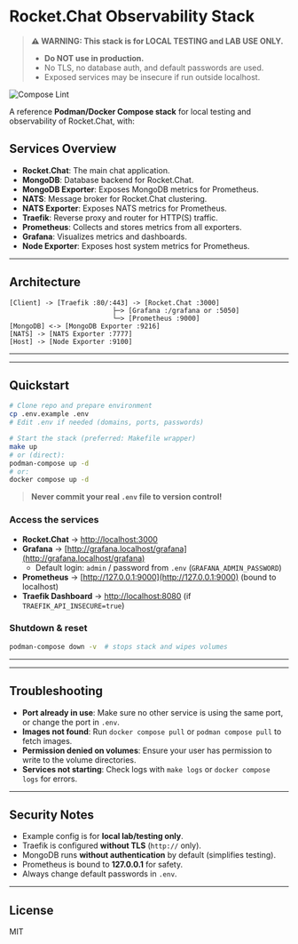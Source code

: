 
# Rocket.Chat Observability Stack

> **⚠️ WARNING: This stack is for LOCAL TESTING and LAB USE ONLY.**
>
> - **Do NOT use in production.**
> - No TLS, no database auth, and default passwords are used.
> - Exposed services may be insecure if run outside localhost.

![Compose Lint](https://github.com/Canepro/rocketchat-observability/actions/workflows/compose-lint.yml/badge.svg?branch=main)


A reference **Podman/Docker Compose stack** for local testing and observability of Rocket.Chat, with:


## Services Overview

- **Rocket.Chat**: The main chat application.
- **MongoDB**: Database backend for Rocket.Chat.
- **MongoDB Exporter**: Exposes MongoDB metrics for Prometheus.
- **NATS**: Message broker for Rocket.Chat clustering.
- **NATS Exporter**: Exposes NATS metrics for Prometheus.
- **Traefik**: Reverse proxy and router for HTTP(S) traffic.
- **Prometheus**: Collects and stores metrics from all exporters.
- **Grafana**: Visualizes metrics and dashboards.
- **Node Exporter**: Exposes host system metrics for Prometheus.

---

## Architecture


```text
[Client] -> [Traefik :80/:443] -> [Rocket.Chat :3000]
                          ├─> [Grafana :/grafana or :5050]
                          └─> [Prometheus :9000]
[MongoDB] <-> [MongoDB Exporter :9216]
[NATS] -> [NATS Exporter :7777]
[Host] -> [Node Exporter :9100]
```

---


---

## Quickstart

```bash
# Clone repo and prepare environment
cp .env.example .env
# Edit .env if needed (domains, ports, passwords)

# Start the stack (preferred: Makefile wrapper)
make up
# or (direct):
podman-compose up -d
# or:
docker compose up -d
```

> **Never commit your real `.env` file to version control!**


### Access the services

- **Rocket.Chat** → [http://localhost:3000](http://localhost:3000)
- **Grafana** → [http://grafana.localhost/grafana](http://grafana.localhost/grafana)
  - Default login: `admin` / password from `.env` (`GRAFANA_ADMIN_PASSWORD`)
- **Prometheus** → [http://127.0.0.1:9000](http://127.0.0.1:9000) (bound to localhost)
- **Traefik Dashboard** → [http://localhost:8080](http://localhost:8080) (if `TRAEFIK_API_INSECURE=true`)

### Shutdown & reset



```bash
podman-compose down -v  # stops stack and wipes volumes
```

---


---

## Troubleshooting

- **Port already in use**: Make sure no other service is using the same port, or change the port in `.env`.
- **Images not found**: Run `docker compose pull` or `podman compose pull` to fetch images.
- **Permission denied on volumes**: Ensure your user has permission to write to the volume directories.
- **Services not starting**: Check logs with `make logs` or `docker compose logs` for errors.

---

## Security Notes

- Example config is for **local lab/testing only**.
- Traefik is configured **without TLS** (`http://` only).
- MongoDB runs **without authentication** by default (simplifies testing).
- Prometheus is bound to **127.0.0.1** for safety.
- Always change default passwords in `.env`.

---

## License

MIT
